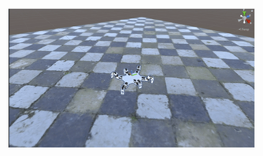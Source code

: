 <p align="center">
  <img src="https://github.com/enesvardar/hexapod-spider/blob/main/images/walk.gif" width="500">
</p>
